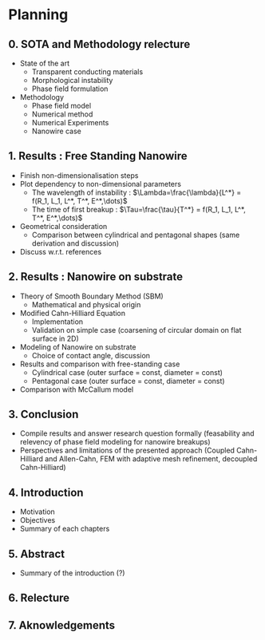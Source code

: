 # Planning

## 0. SOTA and Methodology relecture
- State of the art
    - Transparent conducting materials
    - Morphological instability
    - Phase field formulation
- Methodology
    - Phase field model
    - Numerical method
    - Numerical Experiments
    - Nanowire case

## 1. Results : Free Standing Nanowire
- Finish non-dimensionalisation steps
- Plot dependency to non-dimensional parameters
    - The wavelength of instability : $\Lambda=\frac{\lambda}{L^*} = f(R_1, L_1, L^*, T^*, E^*,\dots)$
    - The time of first breakup : $\Tau=\frac{\tau}{T^*} = f(R_1, L_1, L^*, T^*, E^*,\dots)$
- Geometrical consideration
    - Comparison between cylindrical and pentagonal shapes (same derivation and discussion)
- Discuss w.r.t. references

## 2. Results : Nanowire on substrate
- Theory of Smooth Boundary Method (SBM)
    - Mathematical and physical origin
- Modified Cahn-Hilliard Equation
    - Implementation
    - Validation on simple case (coarsening of circular domain on flat surface in 2D)
- Modeling of Nanowire on substrate
    - Choice of contact angle, discussion
- Results and comparison with free-standing case
    - Cylindrical case (outer surface = const, diameter = const)
    - Pentagonal case (outer surface = const, diameter = const)
- Comparison with McCallum model

## 3. Conclusion
- Compile results and answer research question formally (feasability and relevency of phase field modeling for nanowire breakups)
- Perspectives and limitations of the presented approach (Coupled Cahn-Hilliard and Allen-Cahn, FEM with adaptive mesh refinement, decoupled Cahn-Hilliard)

## 4. Introduction
- Motivation
- Objectives
- Summary of each chapters

## 5. Abstract
- Summary of the introduction (?)

## 6. Relecture

## 7. Aknowledgements


<!-- ## 8. Fix latex

## 9. IMEC PHD preparation
- Review resume 
- Motivation letter
- Ask for reference letters (Geuzaine?, Delhez?, Nguyen?) -->